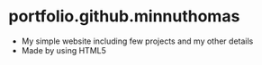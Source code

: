 # portfolio.github.minnuthomas
* My simple website including few projects and my other details
*  Made by using HTML5
